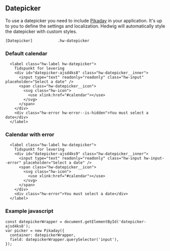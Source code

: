 ## Datepicker

To use a datepicker you need to include [Pikaday](https://github.com/dbushell/Pikaday) in your application.
It's up to you to define the settings and localization. 
Hedwig will automatically style the datepicker with custom styles.

```code
[Datepicker]           .hw-datepicker
```

### Default calendar

```html|span-3
  <label class="hw-label hw-datepicker">
    Tidspunkt for levering
    <div id="datepicker-ajsd4ks8" class="hw-datepicker__inner">
      <input type="text" readonly="readonly" class="hw-input" placeholder="Select a date" />
      <span class="hw-datepicker__icon">
        <svg class="hw-icon">
          <use xlink:href="#calendar"></use>
        </svg>
      </span>
    </div>
    <div class="hw-error hw-error--is-hidden">You must select a date</div>
  </label>
```

### Calendar with error

```html|span-3
  <label class="hw-label hw-datepicker">
    Tidspunkt for levering
    <div id="datepicker-ajsd4ks9" class="hw-datepicker__inner">
      <input type="text" readonly="readonly" class="hw-input hw-input--error" placeholder="Select a date" />
      <span class="hw-datepicker__icon">
        <svg class="hw-icon">
          <use xlink:href="#calendar"></use>
        </svg>
      </span>
    </div>
    <div class="hw-error">You must select a date</div>
  </label>
```

### Example javascript

```
const datepickerWrapper = document.getElementById('datepicker-ajsd4ks8');
var picker = new Pikaday({ 
  container: datepickerWrapper,
  field: datepickerWrapper.querySelector('input'), 
});
```

